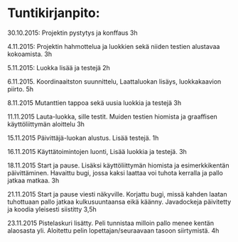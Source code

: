 ﻿# ﻿Tuntikirjanpito:

30.10.2015:
Projektin pystytys ja konffaus 3h

4.11.2015:
Projektin hahmottelua ja luokkien sekä niiden testien alustavaa kokoamista. 3h

5.11.2015:
Luokka lisää ja testejä 2h

6.11.2015.
Koordinaaitston suunnittelu, Laattaluokan lisäys, luokkakaavion piirto. 5h

8.11.2015
Mutanttien tappoa sekä uusia luokkia ja testejä 3h

11.11.2015
Lauta-luokka, sille testit. Muiden testien hiomista ja graaffisen käyttöliittymän aloittelu 3h

15.11.2015
Päivittäjä-luokan alustus. Lisää testejä. 1h

16.11.2015
Käyttätoimintojen luonti, Lisää luokkia ja testejä. 3h

18.11.2015
Start ja pause. Lisäksi käyttöliittymän hiomista ja esimerkkikentän päivittäminen. Havaittu bugi, jossa kaksi laattaa voi tuhota kerralla ja pallo jatkaa matkaa. 3h

21.11.2015
Start ja pause viesti näkyville. Korjattu bugi, missä kahden laatan tuhottuaan pallo jatkaa kulkusuuntaansa eikä käänny. Javadockeja päivitetty ja koodia yleisesti siistitty 3,5h

23.11.2015
Pistelaskuri lisätty. Peli tunnistaa milloin pallo menee kentän alaosasta yli. Aloitettu pelin lopettajan/seuraavaan tasoon siirtymistä. 4h